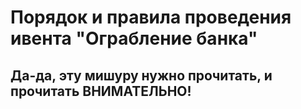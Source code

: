 # Порядок и правила проведения ивента "Ограбление банка"
## Да-да, эту мишуру нужно прочитать, и прочитать ВНИМАТЕЛЬНО!
